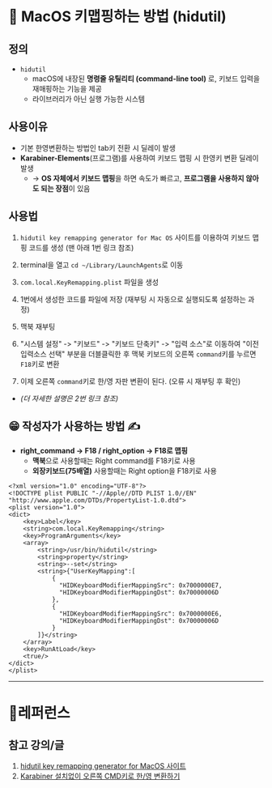 # 🚀 MacOS 키맵핑하는 방법 (hidutil)

## 정의

- `hidutil`
  - macOS에 내장된 **명령줄 유틸리티 (command-line tool)** 로, 키보드 입력을 재매핑하는 기능을 제공
  - 라이브러리가 아닌 실행 가능한 시스템

## 사용이유

- 기본 한영변환하는 방법인 tab키 전환 시 딜레이 발생
- **Karabiner-Elements**(프로그램)를 사용하여 키보드 맵핑 시 한영키 변환 딜레이 발생
  - -> **OS 자체에서 키보드 맵핑**을 하면 속도가 빠르고, **프로그램을 사용하지 않아도 되는 장점**이 있음

## 사용법

1. `hidutil key remapping generator for Mac OS` 사이트를 이용하여 키보드 맵핑 코드를 생성 (맨 아래 1번 링크 참조)
2. terminal을 열고 `cd ~/Library/LaunchAgents`로 이동
3. `com.local.KeyRemapping.plist` 파일을 생성

4. 1번에서 생성한 코드를 파일에 저장 (재부팅 시 자동으로 실행되도록 설정하는 과정)
5. 맥북 재부팅
6. "시스템 설정" -> "키보드" -> "키보드 단축키" -> "입력 소스"로 이동하여 "이전 입력소스 선택" 부분을 더블클릭한 후 맥북 키보드의 오른쪽 `command`키를 누르면 `F18`키로 변환
7. 이제 오른쪽 `command`키로 한/영 자판 변환이 된다. (오류 시 재부팅 후 확인)

- _(더 자세한 설명은 2번 링크 참조)_

## 😁 작성자가 사용하는 방법 ✍️

- **right_command -> F18 / right_option -> F18로 맵핑**
  - **맥북**으로 사용할때는 Right command를 F18키로 사용
  - **외장키보드(75배열)** 사용할때는 Right option을 F18키로 사용

```
<?xml version="1.0" encoding="UTF-8"?>
<!DOCTYPE plist PUBLIC "-//Apple//DTD PLIST 1.0//EN" "http://www.apple.com/DTDs/PropertyList-1.0.dtd">
<plist version="1.0">
<dict>
    <key>Label</key>
    <string>com.local.KeyRemapping</string>
    <key>ProgramArguments</key>
    <array>
        <string>/usr/bin/hidutil</string>
        <string>property</string>
        <string>--set</string>
        <string>{"UserKeyMapping":[
            {
              "HIDKeyboardModifierMappingSrc": 0x7000000E7,
              "HIDKeyboardModifierMappingDst": 0x70000006D
            },
            {
              "HIDKeyboardModifierMappingSrc": 0x7000000E6,
              "HIDKeyboardModifierMappingDst": 0x70000006D
            }
        ]}</string>
    </array>
    <key>RunAtLoad</key>
    <true/>
</dict>
</plist>
```

---

# 🔗레퍼런스

## 참고 강의/글

1. [hidutil key remapping generator for MacOS 사이트](https://hidutil-generator.netlify.app/)
2. [Karabiner 설치없이 오른쪽 CMD키로 한/영 변환하기](https://my.bestie.co.kr/cmd%ED%82%A4-%ED%95%9C%EC%98%81-%EB%B3%80%ED%99%98/)
